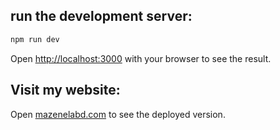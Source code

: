 ## run the development server:

```bash
npm run dev
```

Open [http://localhost:3000](http://localhost:3000) with your browser to see the result.

## Visit my website:

Open [mazenelabd.com](mazenelabd.com) to see the deployed version.
